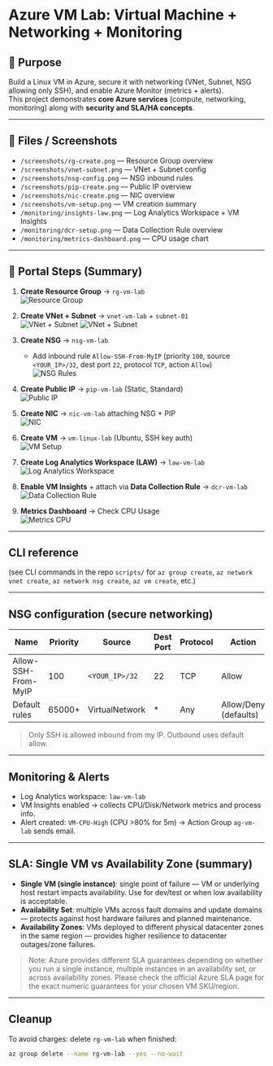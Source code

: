# Azure VM Lab: Virtual Machine + Networking + Monitoring

## 🎯 Purpose
Build a Linux VM in Azure, secure it with networking (VNet, Subnet, NSG allowing only SSH), and enable Azure Monitor (metrics + alerts).  
This project demonstrates **core Azure services** (compute, networking, monitoring) along with **security and SLA/HA concepts**.  

---

## 📂 Files / Screenshots
- `/screenshots/rg-create.png` — Resource Group overview  
- `/screenshots/vnet-subnet.png` — VNet + Subnet config  
- `/screenshots/nsg-config.png` — NSG inbound rules  
- `/screenshots/pip-create.png` — Public IP overview  
- `/screenshots/nic-create.png` — NIC overview  
- `/screenshots/vm-setup.png` — VM creation summary  
- `/monitoring/insights-law.png` — Log Analytics Workspace + VM Insights  
- `/monitoring/dcr-setup.png` — Data Collection Rule overview  
- `/monitoring/metrics-dashboard.png` — CPU usage chart  

---

## 🚀 Portal Steps (Summary)

1. **Create Resource Group** → `rg-vm-lab`  
   ![Resource Group](screenshots/rg-create.png)  

2. **Create VNet + Subnet** → `vnet-vm-lab` + `subnet-01`  
   ![VNet + Subnet](screenshots/vnet.png)
   ![VNet + Subnet](screenshots/vnet-subnet.png)
    
3. **Create NSG** → `nsg-vm-lab`  
   - Add inbound rule `Allow-SSH-From-MyIP` (priority `100`, source `<YOUR_IP>/32`, dest port `22`, protocol `TCP`, action `Allow`)  
   ![NSG Rules](screenshots/nsg-config.png)  

4. **Create Public IP** → `pip-vm-lab` (Static, Standard)  
   ![Public IP](screenshots/pip-create.png)  

5. **Create NIC** → `nic-vm-lab` attaching NSG + PIP  
   ![NIC](screenshots/nic-create.png)  

6. **Create VM** → `vm-linux-lab` (Ubuntu, SSH key auth)  
   ![VM Setup](screenshots/vm-setup.png)  

7. **Create Log Analytics Workspace (LAW)** → `law-vm-lab`
   ![Log Analytics Workspace](monitoring/insights-law.png)

8. **Enable VM Insights** + attach via **Data Collection Rule** → `dcr-vm-lab`  
   ![Data Collection Rule](monitoring/dcr-setup.png)

9. **Metrics Dashboard** → Check CPU Usage  
![Metrics CPU](monitoring/metrics-dashboard.png)

---

## CLI reference
(see CLI commands in the repo `scripts/` for `az group create`, `az network vnet create`, `az network nsg create`, `az vm create`, etc.)

---

## NSG configuration (secure networking)
| Name                | Priority | Source        | Dest Port | Protocol | Action |
|---------------------|----------|---------------|-----------|----------|--------|
| Allow-SSH-From-MyIP | 100      | `<YOUR_IP>/32`| 22        | TCP      | Allow  |
| Default rules       | 65000+   | VirtualNetwork| *         | Any      | Allow/Deny (defaults) |

> Only SSH is allowed inbound from my IP. Outbound uses default allow.

---

## Monitoring & Alerts
- Log Analytics workspace: `law-vm-lab`  
- VM Insights enabled → collects CPU/Disk/Network metrics and process info.  
- Alert created: `VM-CPU-High` (CPU >80% for 5m) → Action Group `ag-vm-lab` sends email.

---

## SLA: Single VM vs Availability Zone (summary)
- **Single VM (single instance)**: single point of failure — VM or underlying host restart impacts availability. Use for dev/test or when low availability is acceptable.
- **Availability Set**: multiple VMs across fault domains and update domains — protects against host hardware failures and planned maintenance.
- **Availability Zones**: VMs deployed to different physical datacenter zones in the same region — provides higher resilience to datacenter outages/zone failures.

> Note: Azure provides different SLA guarantees depending on whether you run a single instance, multiple instances in an availability set, or across availability zones. Please check the official Azure SLA page for the exact numeric guarantees for your chosen VM SKU/region.

---

## Cleanup
To avoid charges: delete `rg-vm-lab` when finished:
```bash
az group delete --name rg-vm-lab --yes --no-wait
